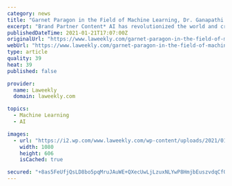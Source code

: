 ```yaml
---
category: news
title: "Garnet Paragon in the Field of Machine Learning, Dr. Ganapathi Pulipaka"
excerpt: "Brand Partner Content* AI has revolutionized the world and created waves by harnessing big data by powering people’s lives over the years. Algorithms are empowering the world with what needs to be done."
publishedDateTime: 2021-01-21T17:07:00Z
originalUrl: "https://www.laweekly.com/garnet-paragon-in-the-field-of-machine-learning-dr-ganapathi-pulipaka/"
webUrl: "https://www.laweekly.com/garnet-paragon-in-the-field-of-machine-learning-dr-ganapathi-pulipaka/"
type: article
quality: 39
heat: 39
published: false

provider:
  name: Laweekly
  domain: laweekly.com

topics:
  - Machine Learning
  - AI

images:
  - url: "https://i2.wp.com/www.laweekly.com/wp-content/uploads/2021/01/DC206D9B-456E-488C-BBB1-5C8953E93530.png?fit=1080%2C606&#038;ssl=1"
    width: 1080
    height: 606
    isCached: true

secured: "+8as5FeUfjQsLD8bo5pqMruJAuWE+QXecUwLjLzuxNLYwP8HmjbEuszvdqCfO7Y5qg69KBXqdUtE1TQR9cfwrQlWCggE6wooy1v9Sanu7RhmCaZvBGWgrrmaGgP6kCrZiRReXswm/uBumcdnXwdrLmLuq4gztspGrSfZIPyT4Kko5k4cXszoZzqyTkalnci4Yqv9x5v36L27kEcamiXkXxPc6Fv6Oyk2489Cv27ATQr51tnOgkm2M/uDHl1GCFvRd+2XM/X0LX9Zg/amUnjxmaAO9F+rc6f+aIARhQNi0Q93RGihTI3xSjQCLqsC9yztvH1LERhJ+UHM0mV0tZ6lRyd+p9P0xrnh/4S7VNpMw3I=;4emtzAV9gQV1nRT59Xvh8g=="
---
```


